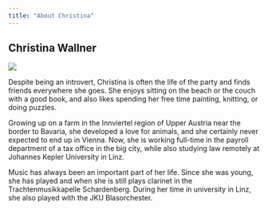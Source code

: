 ```yaml
---
title: "About Christina"
---
```


## Christina Wallner

<img src="/images/christina-eastbourne.jpg" class="float-right" />

Despite being an introvert, Christina is often the life of the party and finds friends everywhere she goes. She enjoys sitting on the beach or the couch with a good book, and also likes spending her free time painting, knitting, or doing puzzles. 

Growing up on a farm in the Innviertel region of Upper Austria near the border to Bavaria, she developed a love for animals, and she certainly never expected to end up in Vienna. Now, she is working full-time in the payroll department of a tax office in the big city, while also studying law remotely at Johannes Kepler University in Linz.

Music has always been an important part of her life. Since she was young, she has played and when she is still plays clarinet in the Trachtenmusikkapelle Schardenberg. During her time in university in Linz, she also played with the JKU Blasorchester.
